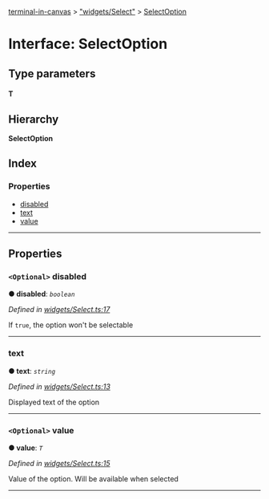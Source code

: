 [terminal-in-canvas](../README.md) > ["widgets/Select"](../modules/_widgets_select_.md) > [SelectOption](../interfaces/_widgets_select_.selectoption.md)

# Interface: SelectOption

## Type parameters
#### T 
## Hierarchy

**SelectOption**

## Index

### Properties

* [disabled](_widgets_select_.selectoption.md#disabled)
* [text](_widgets_select_.selectoption.md#text)
* [value](_widgets_select_.selectoption.md#value)

---

## Properties

<a id="disabled"></a>

### `<Optional>` disabled

**● disabled**: *`boolean`*

*Defined in [widgets/Select.ts:17](https://github.com/danikaze/terminal-in-canvas/blob/13134dd/src/widgets/Select.ts#L17)*

If `true`, the option won't be selectable

___
<a id="text"></a>

###  text

**● text**: *`string`*

*Defined in [widgets/Select.ts:13](https://github.com/danikaze/terminal-in-canvas/blob/13134dd/src/widgets/Select.ts#L13)*

Displayed text of the option

___
<a id="value"></a>

### `<Optional>` value

**● value**: *`T`*

*Defined in [widgets/Select.ts:15](https://github.com/danikaze/terminal-in-canvas/blob/13134dd/src/widgets/Select.ts#L15)*

Value of the option. Will be available when selected

___

